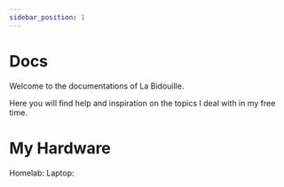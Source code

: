 ```yaml
---
sidebar_position: 1
---
```


# Docs

Welcome to the documentations of La Bidouille.

Here you will find help and inspiration on the topics I deal with in my free time.

# My Hardware

Homelab:
Laptop:

